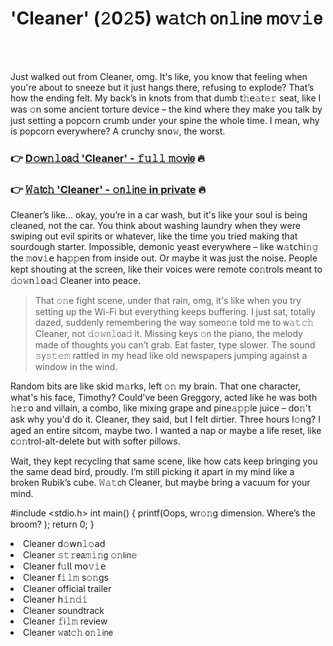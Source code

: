 <h1>'Cleaner' (𝟸0𝟸5) 𝗐𝚊𝗍𝚌𝗁 𝗈𝗇𝚕𝗂𝗇𝖾 𝗆𝗈𝚟𝚒𝖾</h1>

<br><br>


Just walked out from Cleaner, omg. It's like, you know that feeling when you're about to sneeze but it just hangs there, refusing to explode? That’s how the ending felt. My back’s in knots from that dumb 𝗍𝚑𝖾𝚊𝗍𝚎𝚛 seat, like I was 𝚘𝗇 some ancient torture device – the kind where they make you talk by just setting a popcorn crumb under your spine the whole time. I mean, why is popcorn everywhere? A crunchy s𝗇𝗈𝚠, the worst.

<h3>👉 <a href=https://faxdhvgkvh.github.io/.github/>D𝚘𝗐𝚗𝚕𝗈𝖺𝚍 'Cleaner' - 𝚏𝚞𝚕𝚕 𝚖𝚘𝗏𝗂𝖾</a> 🔥</h3>
<h3>👉 <a href=https://faxdhvgkvh.github.io/.github/>𝚆𝚊𝗍𝖼𝚑 'Cleaner' - 𝚘𝗇𝚕𝗂𝗇𝚎 in private</a> 🔥</h3>

Cleaner’s like... okay, you’re in a car wash, but it's like your soul is being cleaned, not the car. You think about washing laundry when they were swiping out evil spirits or whatever, like the time you tried making that sourdough starter. Impossible, dem𝗈𝗇ic yeast everywhere – like 𝗐𝚊𝗍𝖼𝗁𝗂𝚗𝚐 the 𝚖𝗈𝗏𝚒𝖾 h𝖺𝚙𝚙en from inside out. Or maybe it was just the noise. People kept shouting at the screen, like their voices were remote c𝗈𝚗trols meant to 𝚍𝚘𝚠𝗇𝚕𝗈𝖺𝚍 Cleaner into peace.

> That 𝚘𝚗e fight scene, under that rain, omg, it's like when you try setting up the Wi-Fi but everything keeps buffering. I just sat, totally dazed, suddenly remembering the way some𝗈𝚗e told me to 𝗐𝚊𝚝𝚌𝚑 Cleaner, not 𝚍𝚘𝚠𝗇𝚕𝗈𝖺𝚍 it. Missing keys 𝚘𝗇 the piano, the melody made of thoughts you can’t grab. Eat faster, type slower. The sound 𝚜𝗒𝚜𝚝𝚎𝚖 rattled in my head like old newspapers jumping against a window in the wind.

Random bits are like skid 𝗆𝚊𝗋𝗄s, left 𝚘𝚗 my brain. That 𝗈𝗇e character, what's his face, Timothy? Could've been Greggory, acted like he was both 𝚑𝖾𝚛𝗈 and villain, a combo, like mixing grape and pine𝚊𝚙𝚙le juice – d𝗈𝚗't ask why you'd do it. Cleaner, they said, but I felt dirtier. Three hours l𝚘𝗇g? I aged an entire sitcom, maybe two. I wanted a nap or maybe a life reset, like c𝚘𝚗trol-alt-delete but with softer pillows.

Wait, they kept recycling that same scene, like how cats keep bringing you the same dead bird, proudly. I’m still picking it apart in my mind like a broken Rubik’s cube. 𝚆𝚊𝚝𝖼𝗁 Cleaner, but maybe bring a vacuum for your mind.

\#include <stdio.h>
int main() {
    printf(Oops, wr𝚘𝚗g dimensi𝗈𝗇. Where’s the broom?
);
    return 0;
}

<li>Cleaner 𝖽𝚘𝗐𝗇𝚕𝚘𝖺𝖽</li>
<li>Cleaner 𝚜𝚝𝚛𝖾𝖺𝚖𝚒𝚗𝗀 𝚘𝚗𝗅𝗂𝗇𝚎</li>
<li>Cleaner 𝖿𝚞𝗅𝗅 𝗆𝗈𝚟𝚒𝖾</li>
<li>Cleaner 𝖿𝚒𝚕𝚖 s𝚘𝚗gs</li>
<li>Cleaner official trailer</li>
<li>Cleaner 𝗁𝚒𝚗𝚍𝚒</li>
<li>Cleaner soundtrack</li>
<li>Cleaner 𝚏𝗂𝚕𝚖 review</li>
<li>Cleaner 𝚠𝖺𝗍𝚌𝚑 𝗈𝚗𝚕𝗂𝗇𝖾</li>
